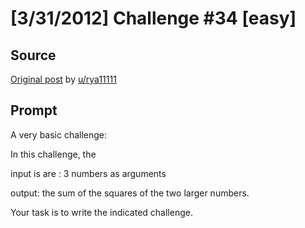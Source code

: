# [3/31/2012] Challenge #34 [easy]

## Source

[Original post](https://old.reddit.com/r/dailyprogrammer/comments/rmmn8/3312012_challenge_34_easy/) by [u/rya11111](https://old.reddit.com/user/rya11111)

## Prompt

A very basic challenge:

In this challenge, the

input is are : 3 numbers as arguments

output: the sum of the squares of the two larger numbers.


Your task is to write the indicated challenge.
